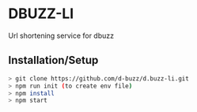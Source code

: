 # DBUZZ-LI

Url shortening service for dbuzz


## Installation/Setup

```bash
> git clone https://github.com/d-buzz/d.buzz-li.git
> npm run init (to create env file)
> npm install
> npm start
```